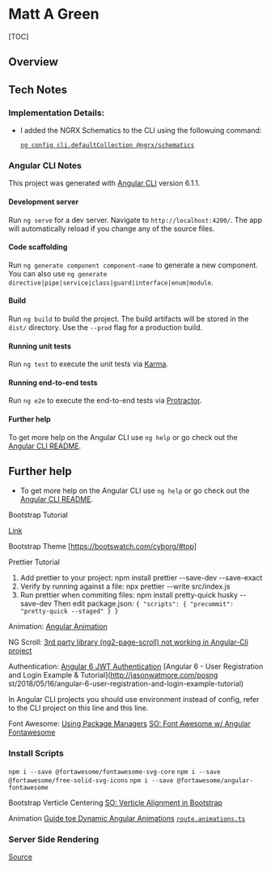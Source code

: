 # Matt A Green

[TOC]

## Overview

## Tech Notes

### Implementation Details:

- I added the NGRX Schematics to the CLI using the followuing command:

  [`ng config cli.defaultCollection @ngrx/schematics`](https://github.com/ngrx/platform/blob/master/docs/schematics/README.md)

### Angular CLI Notes

This project was generated with [Angular CLI](https://github.com/angular/angular-cli) version 6.1.1.

#### Development server

Run `ng serve` for a dev server. Navigate to `http://localhost:4200/`. The app will automatically reload if you change any of the source files.

#### Code scaffolding

Run `ng generate component component-name` to generate a new component. You can also use `ng generate directive|pipe|service|class|guard|interface|enum|module`.

#### Build

Run `ng build` to build the project. The build artifacts will be stored in the `dist/` directory. Use the `--prod` flag for a production build.

#### Running unit tests

Run `ng test` to execute the unit tests via [Karma](https://karma-runner.github.io).

#### Running end-to-end tests

Run `ng e2e` to execute the end-to-end tests via [Protractor](http://www.protractortest.org/).

#### Further help

To get more help on the Angular CLI use `ng help` or go check out the [Angular CLI README](https://github.com/angular/angular-cli/blob/master/README.md).

## Further help

- To get more help on the Angular CLI use `ng help` or go check out the [Angular CLI README](https://github.com/angular/angular-cli/blob/master/README.md).

Bootstrap Tutorial

[Link](https://medium.com/codingthesmartway-com-blog/using-bootstrap-with-angular-c83c3cee3f4a)

Bootstrap Theme
[https://bootswatch.com/cyborg/#top]

Prettier Tutorial

1. Add prettier to your project:
   npm install prettier --save-dev --save-exact
2. Verify by running against a file:
   npx prettier --write src/index.js
3. Run prettier when commiting files:
   npm install pretty-quick husky --save-dev
   Then edit package.json:
   `{ "scripts": { "precommit": "pretty-quick --staged" } }`

Animation:
[Angular Animation](https://alligator.io/angular/animation-angular/)

NG Scroll:
[3rd party library (ng2-page-scroll) not working in Angular-Cli project](https://stackoverflow.com/questions/39040140/3rd-party-library-ng2-page-scroll-not-working-in-angular-cli-project?rq=1)

Authentication:
[Angular 6 JWT Authentication](http://jasonwatmore.com/post/2018/05/23/angular-6-jwt-authentication-example-tutorial)
[Angular 6 - User Registration and Login Example & Tutorial](http://jasonwatmore.com/posng st/2018/05/16/angular-6-user-registration-and-login-example-tutorial)

In Angular CLI projects you should use environment instead of config, refer to the CLI project on this line and this line.

Font Awesome:
[Using Package Managers](https://fontawesome.com/how-to-use/on-the-web/setup/using-package-managers)
[SO: Font Awesome w/ Angular](https://stackoverflow.com/questions/48915830/fontawesome-5-with-angular-2?noredirect=1&lq=1)
[Fontawesome ](https://fontawesome.com/how-to-use/on-the-web/using-with/angular)

### Install Scripts

`npm i --save @fortawesome/fontawesome-svg-core`
`npm i --save @fortawesome/free-solid-svg-icons`
`npm i --save @fortawesome/angular-fontawesome`

Bootstrap Verticle Centering
[SO: Verticle Alignment in Bootstrap](https://stackoverflow.com/questions/41265182/vertical-alignment-in-bootstrap-4/41464397#41464397)

Animation
[Guide toe Dynamic Angular Animations](https://blog.angularindepth.com/total-guide-to-dynamic-angular-animations-that-can-be-toggled-at-runtime-be5bb6778a0a)
[`route.animations.ts`](https://github.com/tomastrajan/angular-ngrx-material-starter/blob/master/src/app/core/animations/route.animations.ts)



### Server Side Rendering  

[Source](https://github.com/maciejtreder/ng-toolkit/issues/578)

